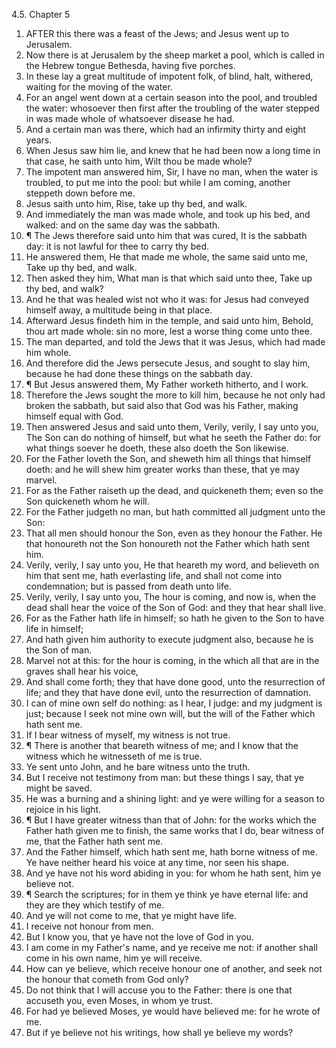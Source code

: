 4.5. Chapter 5
1. AFTER this there was a feast of the Jews; and Jesus went up to Jerusalem.
2. Now there is at Jerusalem by the sheep market a pool, which is called in the Hebrew tongue Bethesda, having five porches.
3. In these lay a great multitude of impotent folk, of blind, halt, withered, waiting for the moving of the water.
4. For an angel went down at a certain season into the pool, and troubled the water: whosoever then first after the troubling of the water stepped in was made whole of whatsoever disease he had.
5. And a certain man was there, which had an infirmity thirty and eight years.
6. When Jesus saw him lie, and knew that he had been now a long time in that case, he saith unto him, Wilt thou be made whole?
7. The impotent man answered him, Sir, I have no man, when the water is troubled, to put me into the pool: but while I am coming, another steppeth down before me.
8. Jesus saith unto him, Rise, take up thy bed, and walk.
9. And immediately the man was made whole, and took up his bed, and walked: and on the same day was the sabbath.
10. ¶ The Jews therefore said unto him that was cured, It is the sabbath day: it is not lawful for thee to carry thy bed.
11. He answered them, He that made me whole, the same said unto me, Take up thy bed, and walk.
12. Then asked they him, What man is that which said unto thee, Take up thy bed, and walk?
13. And he that was healed wist not who it was: for Jesus had conveyed himself away, a multitude being in that place.
14. Afterward Jesus findeth him in the temple, and said unto him, Behold, thou art made whole: sin no more, lest a worse thing come unto thee.
15. The man departed, and told the Jews that it was Jesus, which had made him whole.
16. And therefore did the Jews persecute Jesus, and sought to slay him, because he had done these things on the sabbath day.
17. ¶ But Jesus answered them, My Father worketh hitherto, and I work.
18. Therefore the Jews sought the more to kill him, because he not only had broken the sabbath, but said also that God was his Father, making himself equal with God.
19. Then answered Jesus and said unto them, Verily, verily, I say unto you, The Son can do nothing of himself, but what he seeth the Father do: for what things soever he doeth, these also doeth the Son likewise.
20. For the Father loveth the Son, and sheweth him all things that himself doeth: and he will shew him greater works than these, that ye may marvel.
21. For as the Father raiseth up the dead, and quickeneth them; even so the Son quickeneth whom he will.
22. For the Father judgeth no man, but hath committed all judgment unto the Son:
23. That all men should honour the Son, even as they honour the Father. He that honoureth not the Son honoureth not the Father which hath sent him.
24. Verily, verily, I say unto you, He that heareth my word, and believeth on him that sent me, hath everlasting life, and shall not come into condemnation; but is passed from death unto life.
25. Verily, verily, I say unto you, The hour is coming, and now is, when the dead shall hear the voice of the Son of God: and they that hear shall live.
26. For as the Father hath life in himself; so hath he given to the Son to have life in himself;
27. And hath given him authority to execute judgment also, because he is the Son of man.
28. Marvel not at this: for the hour is coming, in the which all that are in the graves shall hear his voice,
29. And shall come forth; they that have done good, unto the resurrection of life; and they that have done evil, unto the resurrection of damnation.
30. I can of mine own self do nothing: as I hear, I judge: and my judgment is just; because I seek not mine own will, but the will of the Father which hath sent me.
31. If I bear witness of myself, my witness is not true.
32. ¶ There is another that beareth witness of me; and I know that the witness which he witnesseth of me is true.
33. Ye sent unto John, and he bare witness unto the truth.
34. But I receive not testimony from man: but these things I say, that ye might be saved.
35. He was a burning and a shining light: and ye were willing for a season to rejoice in his light.
36. ¶ But I have greater witness than that of John: for the works which the Father hath given me to finish, the same works that I do, bear witness of me, that the Father hath sent me.
37. And the Father himself, which hath sent me, hath borne witness of me. Ye have neither heard his voice at any time, nor seen his shape.
38. And ye have not his word abiding in you: for whom he hath sent, him ye believe not.
39. ¶ Search the scriptures; for in them ye think ye have eternal life: and they are they which testify of me.
40. And ye will not come to me, that ye might have life.
41. I receive not honour from men.
42. But I know you, that ye have not the love of God in you.
43. I am come in my Father's name, and ye receive me not: if another shall come in his own name, him ye will receive.
44. How can ye believe, which receive honour one of another, and seek not the honour that cometh from God only?
45. Do not think that I will accuse you to the Father: there is one that accuseth you, even Moses, in whom ye trust.
46. For had ye believed Moses, ye would have believed me: for he wrote of me.
47. But if ye believe not his writings, how shall ye believe my words?


